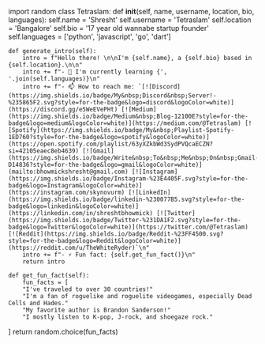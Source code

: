 
import random
class Tetraslam:
    def __init__(self, name, username, location, bio, languages):
        self.name = 'Shresht'
        self.username = 'Tetraslam'
        self.location = 'Bangalore'
        self.bio = '17 year old wannabe startup founder'
        self.languages = ['python', 'javascript', 'go', 'dart']

    def generate_intro(self):
        intro = f"Hello there! \n\nI'm {self.name}, a {self.bio} based in {self.location}.\n\n"
        intro += f"- 🌱 I'm currently learning {', '.join(self.languages)}\n"
        intro += f"- 📫 How to reach me: `[![Discord](https://img.shields.io/badge/My&nbsp;Discord&nbsp;Server!-%235865F2.svg?style=for-the-badge&logo=discord&logoColor=white)](https://discord.gg/e5WeEVePHt) [![Medium](https://img.shields.io/badge/Medium&nbsp;Blog-12100E?style=for-the-badge&logo=medium&logoColor=white)](https://medium.com/@Tetraslam) [![Spotify](https://img.shields.io/badge/My&nbsp;Playlist-Spotify-1ED760?style=for-the-badge&logo=spotify&logoColor=white)](https://open.spotify.com/playlist/63yXZkbWd3SydPVQcaECZN?si=42105eaec8eb4639) [![Gmail](https://img.shields.io/badge/Write&nbsp;To&nbsp;Me&nbsp;On&nbsp;Gmail-D14836?style=for-the-badge&logo=gmail&logoColor=white)](mailto:bhowmickshresht@gmail.com) [![Instagram](https://img.shields.io/badge/Instagram-%23E4405F.svg?style=for-the-badge&logo=Instagram&logoColor=white)](https://instagram.com/skynovurm) [![LinkedIn](https://img.shields.io/badge/linkedin-%230077B5.svg?style=for-the-badge&logo=linkedin&logoColor=white)](https://linkedin.com/in/shreshtbhowmick) [![Twitter](https://img.shields.io/badge/Twitter-%231DA1F2.svg?style=for-the-badge&logo=Twitter&logoColor=white)](https://twitter.com/@Tetraslam) [![Reddit](https://img.shields.io/badge/Reddit-%23FF4500.svg?style=for-the-badge&logo=Reddit&logoColor=white)](https://reddit.com/u/TheWhiteRyder)`\n"
        intro += f"- ⚡ Fun fact: {self.get_fun_fact()}\n"
        return intro

    def get_fun_fact(self):
        fun_facts = [
        "I've traveled to over 30 countries!"
        "I'm a fan of roguelike and roguelite videogames, especially Dead Cells and Hades."
        "My favorite author is Brandon Sanderson!"
        "I mostly listen to K-pop, J-rock, and shoegaze rock."
]
        return random.choice(fun_facts)

